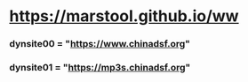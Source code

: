 # https://marstool.github.io/ww

### dynsite00 = "https://www.chinadsf.org"
### dynsite01 = "https://mp3s.chinadsf.org"
